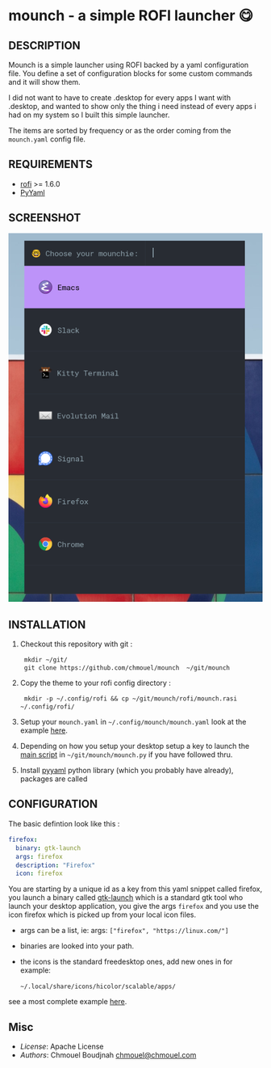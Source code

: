 # mounch - a simple ROFI launcher 😋

## DESCRIPTION

Mounch is a simple launcher using ROFI backed by a yaml configuration file.
You define a set of configuration blocks for some custom commands and it will show them.

I did not want to have to create .desktop for every apps I want with .desktop,
and wanted to show only the thing i need instead of every apps i had on my
system so I built this simple launcher.

The items are sorted by frequency or as the order coming from the
`mounch.yaml` config file.

## REQUIREMENTS

* [rofi](https://github.com/davatorium/rofi) >= 1.6.0
* [PyYaml ](https://pypi.org/project/PyYAML/)

## SCREENSHOT

![screenshot](./.github/screenshot.png)

## INSTALLATION

1. Checkout this repository with git :

        mkdir ~/git/
        git clone https://github.com/chmouel/mounch  ~/git/mounch
    
2. Copy the theme to your rofi config directory :

        mkdir -p ~/.config/rofi && cp ~/git/mounch/rofi/mounch.rasi ~/.config/rofi/

3. Setup your `mounch.yaml` in `~/.config/mounch/mounch.yaml` look at the example [here](./mounch.yaml).

4. Depending on how you setup your desktop setup a key to launch the [main script](./mounch.py)
   in `~/git/mounch/mounch.py` if you have followed thru.

5. Install [pyyaml](https://pypi.org/project/PyYAML/) python library (which you
   probably have already), packages are called

## CONFIGURATION

The basic defintion look like this : 

```yaml
firefox:
  binary: gtk-launch
  args: firefox
  description: "Firefox"
  icon: firefox
```

You are starting by a unique id as a key from this yaml snippet called firefox,
you launch a binary called
[gtk-launch](https://developer.gnome.org/gtk3/stable/gtk-launch.html) which is a
standard gtk tool who launch your desktop application, you give the args
`firefox` and you use the icon firefox which is picked up from your local icon
files.

* args can be a list, ie: 
    args: `["firefox", "https://linux.com/"]`
    
* binaries are looked into your path.
* the icons is the standard freedesktop ones, add new ones in for example: 

    `~/.local/share/icons/hicolor/scalable/apps/`

see a most complete example [here](./mounch.yaml).


## Misc

* *License*: Apache License
* *Authors*: Chmouel Boudjnah <chmouel@chmouel.com>
